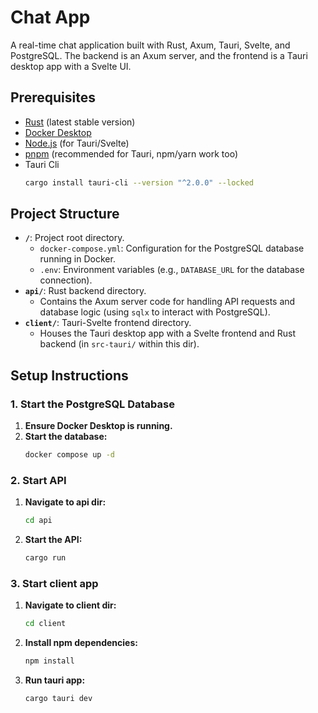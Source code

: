 # Chat App

A real-time chat application built with Rust, Axum, Tauri, Svelte, and PostgreSQL. The backend is an Axum server, and the frontend is a Tauri desktop app with a Svelte UI.

## Prerequisites

- [Rust](https://www.rust-lang.org/tools/install) (latest stable version)
- [Docker Desktop](https://www.docker.com/products/docker-desktop/)
- [Node.js](https://nodejs.org/) (for Tauri/Svelte)
- [pnpm](https://pnpm.io/) (recommended for Tauri, npm/yarn work too)
- Tauri Cli
    ```bash
    cargo install tauri-cli --version "^2.0.0" --locked
    ```
## Project Structure

- **`/`**: Project root directory.
  - `docker-compose.yml`: Configuration for the PostgreSQL database running in Docker.
  - `.env`: Environment variables (e.g., `DATABASE_URL` for the database connection).
- **`api/`**: Rust backend directory.
  - Contains the Axum server code for handling API requests and database logic (using `sqlx` to interact with PostgreSQL).
- **`client/`**: Tauri-Svelte frontend directory.
  - Houses the Tauri desktop app with a Svelte frontend and Rust backend (in `src-tauri/` within this dir).

## Setup Instructions

### 1. Start the PostgreSQL Database

1. **Ensure Docker Desktop is running.**
2. **Start the database:**
   ```bash
   docker compose up -d
   ```
### 2. Start API

1. **Navigate to api dir:**
    ```bash
    cd api
    ```
2. **Start the API:**
    ```bash
    cargo run
    ```
### 3. Start client app

1. **Navigate to client dir:**
    ```bash
    cd client
    ```
2. **Install npm dependencies:**
    ```bash
    npm install
    ```
3. **Run tauri app:**
    ```bash
    cargo tauri dev
    ```
